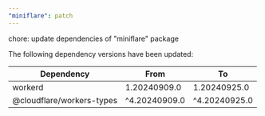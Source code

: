```yaml
---
"miniflare": patch
---
```


chore: update dependencies of "miniflare" package

The following dependency versions have been updated:

| Dependency                | From          | To            |
| ------------------------- | ------------- | ------------- |
| workerd                   | 1.20240909.0  | 1.20240925.0  |
| @cloudflare/workers-types | ^4.20240909.0 | ^4.20240925.0 |
